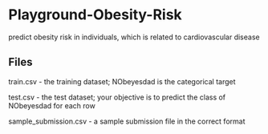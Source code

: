 # Playground-Obesity-Risk

predict obesity risk in individuals, which is related to cardiovascular disease

## Files
train.csv - the training dataset; NObeyesdad is the categorical target

test.csv - the test dataset; your objective is to predict the class of NObeyesdad for each row

sample_submission.csv - a sample submission file in the correct format
